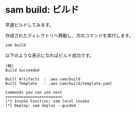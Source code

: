 # sam build: ビルド

早速ビルドしてみます。

作成されたディレクトリへ移動し、次のコマンドを実行します。

```bash
sam build
```

以下のような表示になればビルド成功です。

```
(略)
Build Succeeded

Built Artifacts  : .aws-sam/build
Built Template   : .aws-sam/build/template.yaml

Commands you can use next
=========================
[*] Invoke Function: sam local invoke
[*] Deploy: sam deploy --guided
```
